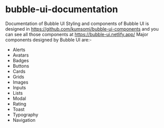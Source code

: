 # bubble-ui-documentation
Documentation of Bubble UI
Styling and components of Bubble UI is designed in https://github.com/kumsomi/bubble-ui-components and you can see all those components at https://bubble-ui.netlify.app/
Major components designed by Bubble UI are:- 
- Alerts
- Avatars
- Badges
- Buttons
- Cards
- Grids
- Images
- Inputs
- Lists
- Modal
- Rating
- Toast
- Typography
- Navigation
